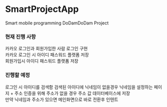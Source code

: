 # SmartProjectApp
Smart mobile programming DoDamDoDam Project
### 현재 진행 사항 
카카오 로그인과 회원가입한 사람 로그인 구현<br>
카카오 로그인 시 아이디 패스워드 플랫폼 저장<br>
회원가입시 아이디 패스워드 플랫폼 저장 


### 진행할 예정
로그인 시 아이디를 검색함 검색된 아이디에 닉네임이 없을경우 닉네임을 설정하는 페이지 + 주소 인증을 위해 주소가 없을 경우 주소 값 데이터베이스에 저장<br>
만약 닉네임과 주소가 있으면 메인화면으로 바로 전환후 인텐트 
